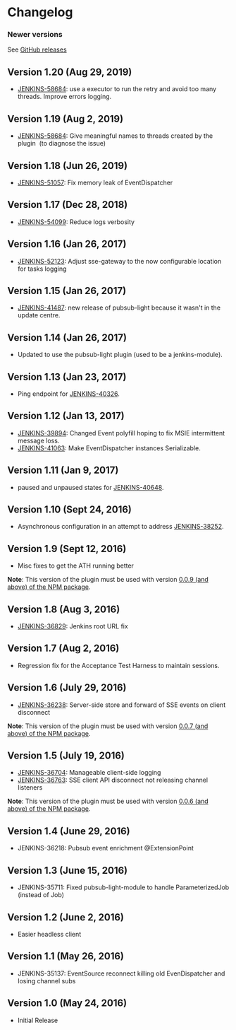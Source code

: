 Changelog
===

### Newer versions

See [GitHub releases](https://github.com/jenkinsci/sse-gateway-plugin/releases)

## Version 1.20 (Aug 29, 2019)

-   [JENKINS-58684](https://issues.jenkins-ci.org/browse/JENKINS-58684):
    use a executor to run the retry and avoid too many threads. Improve errors logging.

## Version 1.19 (Aug 2, 2019)

-   [JENKINS-58684](https://issues.jenkins-ci.org/browse/JENKINS-58684):
    Give meaningful names to threads created by the plugin  (to diagnose the issue) 

## Version 1.18 (Jun 26, 2019)

-   [JENKINS-51057](https://issues.jenkins-ci.org/browse/JENKINS-51057):
    Fix memory leak of EventDispatcher 

## Version 1.17 (Dec 28, 2018)

-   [JENKINS-54099](https://issues.jenkins-ci.org/browse/JENKINS-54099):
    Reduce logs verbosity

## Version 1.16 (Jan 26, 2017)

-   [JENKINS-52123](https://issues.jenkins-ci.org/browse/JENKINS-52123): Adjust
    sse-gateway to the now configurable location for tasks logging

## Version 1.15 (Jan 26, 2017)

-   [JENKINS-41487](https://issues.jenkins-ci.org/browse/JENKINS-41487):
    new release of pubsub-light because it wasn't in the update centre.

## Version 1.14 (Jan 26, 2017)

-   Updated to use the pubsub-light plugin (used to be a
    jenkins-module).

## Version 1.13 (Jan 23, 2017)

-   Ping endpoint for
    [JENKINS-40326](https://issues.jenkins-ci.org/browse/JENKINS-40326).

## Version 1.12 (Jan 13, 2017)

-   [JENKINS-39894](https://issues.jenkins-ci.org/browse/JENKINS-39894):
    Changed Event polyfill hoping to fix MSIE intermittent message loss.
-   [JENKINS-41063](https://issues.jenkins-ci.org/browse/JENKINS-41063): Make
    EventDispatcher instances Serializable.

## Version 1.11 (Jan 9, 2017)

-   paused and unpaused states for
    [JENKINS-40648](https://issues.jenkins-ci.org/browse/JENKINS-40648).

## Version 1.10 (Sept 24, 2016)

-   Asynchronous configuration in an attempt to
    address [JENKINS-38252](https://issues.jenkins-ci.org/browse/JENKINS-38252).

## Version 1.9 (Sept 12, 2016)

-   Misc fixes to get the ATH running better

**Note**: This version of the plugin must be used with version [0.0.9
(and above) of the NPM
package](https://www.npmjs.com/package/@jenkins-cd/sse-gateway).

## Version 1.8 (Aug 3, 2016)

-   [JENKINS-36829](https://issues.jenkins-ci.org/browse/JENKINS-36829):
    Jenkins root URL fix

## Version 1.7 (Aug 2, 2016)

-   Regression fix for the Acceptance Test Harness to maintain sessions.

## Version 1.6 (July 29, 2016)

-   [JENKINS-36238](https://issues.jenkins-ci.org/browse/JENKINS-36238): Server-side
    store and forward of SSE events on client disconnect

**Note**: This version of the plugin must be used with version [0.0.7
(and above) of the NPM
package](https://www.npmjs.com/package/@jenkins-cd/sse-gateway).

## Version 1.5 (July 19, 2016)

-   [JENKINS-36704](https://issues.jenkins-ci.org/browse/JENKINS-36704): Manageable
    client-side logging
-   [JENKINS-36763](https://issues.jenkins-ci.org/browse/JENKINS-36763): SSE
    client API disconnect not releasing channel listeners

**Note**: This version of the plugin must be used with version [0.0.6
(and above) of the NPM
package](https://www.npmjs.com/package/@jenkins-cd/sse-gateway).

## Version 1.4 (June 29, 2016)

-   JENKINS-36218: Pubsub event enrichment @ExtensionPoint

## Version 1.3 (June 15, 2016)

-   JENKINS-35711: Fixed pubsub-light-module to handle ParameterizedJob
    (instead of Job)

## Version 1.2 (June 2, 2016)

-   Easier headless client

## Version 1.1 (May 26, 2016)

-   JENKINS-35137: EventSource reconnect killing old EvenDispatcher and
    losing channel subs

## Version 1.0 (May 24, 2016)

-   Initial Release
